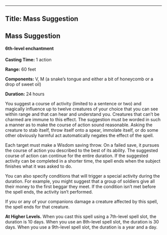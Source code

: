 -------------------------
Title: Mass Suggestion
-------------------------

## Mass Suggestion

#### 6th-level enchantment


**Casting Time:** 1 action

**Range:** 60 feet

**Components:** V, M (a snake’s tongue and either a bit of
honeycomb or a drop of sweet oil)

**Duration:** 24 hours


You suggest a course of activity (limited to a sentence or two) and
magically influence up to twelve creatures of your choice that you can
see within range and that can hear and understand you. Creatures that
can’t be charmed are immune to this effect. The suggestion must be
worded in such a manner as to make the course of action sound
reasonable. Asking the creature to stab itself, throw itself onto a
spear, immolate itself, or do some other obviously harmful act
automatically negates the effect of the spell.

Each target must make a Wisdom saving throw. On a failed save, it
pursues the course of action you described to the best of its ability.
The suggested
course of action can continue for the entire duration. If the suggested
activity can be completed in a shorter time, the spell ends when the
subject finishes what it was asked to do.

You can also specify conditions that will trigger a
special activity during the duration. For example, you might suggest
that a group of soldiers give all their money to the first beggar they
meet. If the condition isn’t met before the spell ends, the activity
isn’t performed.

If you or any of your companions damage a
creature affected by this spell, the spell ends for that creature.

**At Higher Levels.** When you cast this spell using a
7th-level spell slot, the duration is 10 days. When you use an
8th-level spell slot, the duration is 30 days. When you use a
9th-level spell slot, the duration is a year and a day.


